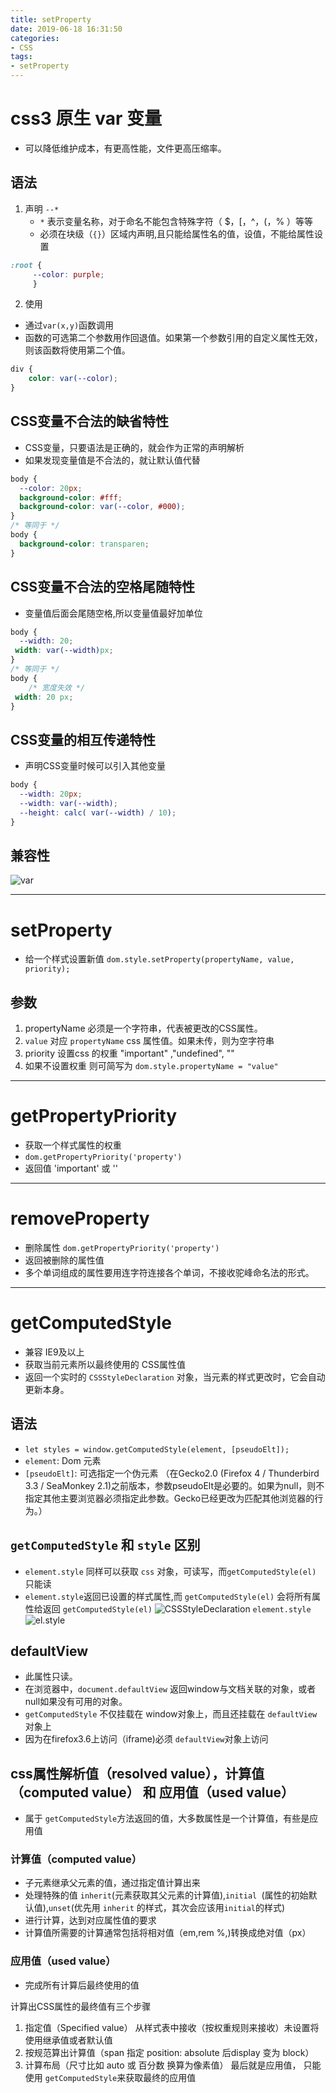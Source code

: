 ```yaml
---
title: setProperty
date: 2019-06-18 16:31:50
categories:
- CSS
tags:
- setProperty
---
```

# css3 原生 var 变量
- 可以降低维护成本，有更高性能，文件更高压缩率。


## 语法
1. 声明 `--*  `
    - `*` 表示变量名称，对于命名不能包含特殊字符（ $，[，^，(，%  ）等等
    -  必须在块级（`{}`）区域内声明,且只能给属性名的值，设值，不能给属性设置
```css
:root {
     --color: purple; 
     }

```
2. 使用
- 通过`var(x,y)`函数调用
- 函数的可选第二个参数用作回退值。如果第一个参数引用的自定义属性无效，则该函数将使用第二个值。
```css
div {
    color: var(--color);
}

```

## CSS变量不合法的缺省特性
- CSS变量，只要语法是正确的，就会作为正常的声明解析
- 如果发现变量值是不合法的，就让默认值代替
```css
body {
  --color: 20px;
  background-color: #fff;
  background-color: var(--color, #000);
}
/* 等同于 */
body {
  background-color: transparen;
}
```
## CSS变量不合法的空格尾随特性
- 变量值后面会尾随空格,所以变量值最好加单位
```css
body {
  --width: 20;
 width: var(--width)px;
}
/* 等同于 */
body {
    /* 宽度失效 */
 width: 20 px; 
}
```

## CSS变量的相互传递特性
- 声明CSS变量时候可以引入其他变量
```css
body {
  --width: 20px;
  --width: var(--width);
  --height: calc( var(--width) / 10);
}
```
## 兼容性
![var](/static/img/var.png)


---


# setProperty
- 给一个样式设置新值 `dom.style.setProperty(propertyName, value, priority);`

## 参数
1. propertyName 必须是一个字符串，代表被更改的CSS属性。
2. `value` 对应 `propertyName` css 属性值。如果未传，则为空字符串
3. priority 设置css 的权重 "important" ,"undefined", ""
4. 如果不设置权重 则可简写为 `dom.style.propertyName = "value"`

---

# getPropertyPriority
- 获取一个样式属性的权重
- `dom.getPropertyPriority('property')`
- 返回值 'important' 或  ''

---
# removeProperty
- 删除属性 `dom.getPropertyPriority('property')`
- 返回被删除的属性值
- 多个单词组成的属性要用连字符连接各个单词，不接收驼峰命名法的形式。

---

# getComputedStyle
- 兼容 IE9及以上
- 获取当前元素所以最终使用的 CSS属性值
- 返回一个实时的 `CSSStyleDeclaration` 对象，当元素的样式更改时，它会自动更新本身。

## 语法
- `let styles = window.getComputedStyle(element, [pseudoElt]);`
- `element`: Dom 元素
- `[pseudoElt]`: 可选指定一个伪元素 （在Gecko2.0 (Firefox 4 / Thunderbird 3.3 / SeaMonkey 2.1)之前版本，参数pseudoElt是必要的。如果为null，则不指定其他主要浏览器必须指定此参数。Gecko已经更改为匹配其他浏览器的行为。）

## `getComputedStyle` 和 `style` 区别
- `element.style` 同样可以获取 `css` 对象，可读写，而`getComputedStyle(el)` 只能读
- `element.style`返回已设置的样式属性,而 `getComputedStyle(el)` 会将所有属性给返回
`getComputedStyle(el)`
![CSSStyleDeclaration](/static/img/CSSStyleDeclaration.png)
`element.style`
![el.style](/static/img/elStyle.png)


## defaultView 
- 此属性只读。
- 在浏览器中，`document.defaultView` 返回window与文档关联的对象，或者null如果没有可用的对象。
- `getComputedStyle` 不仅挂载在 window对象上，而且还挂载在 `defaultView`对象上
- 因为在firefox3.6上访问（iframe)必须 `defaultView`对象上访问


## css属性解析值（resolved value），计算值（computed value） 和 应用值（used value）
- 属于 `getComputedStyle`方法返回的值，大多数属性是一个计算值，有些是应用值

### 计算值（computed value）
- 子元素继承父元素的值，通过指定值计算出来
- 处理特殊的值 `inherit`(元素获取其父元素的计算值),`initial `(属性的初始默认值),`unset`(优先用 `inherit` 的样式，其次会应该用`initial`的样式)
- 进行计算，达到对应属性值的要求
- 计算值所需要的计算通常包括将相对值（em,rem %,)转换成绝对值（px）


### 应用值（used value）
- 完成所有计算后最终使用的值

计算出CSS属性的最终值有三个步骤
1. 指定值（Specified value） 从样式表中接收（按权重规则来接收）未设置将使用继承值或者默认值
2. 按规范算出计算值（span 指定 position: absolute 后display 变为 block） 
3. 计算布局（尺寸比如 auto 或 百分数 换算为像素值） 最后就是应用值， 只能使用 `getComputedStyle`来获取最终的应用值

